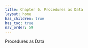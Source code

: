 ```yaml
---
title: Chapter 6. Procedures as Data
layout: home
has_children: true
has_toc: true
nav_order: 59
---
```


Procedures as Data

